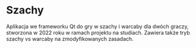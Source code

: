 # Szachy
Aplikacja we frameworku Qt do gry w szachy i warcaby dla dwóch graczy, stworzona w 2022 roku w ramach projektu na studiach. Zawiera także tryb szachy vs warcaby na zmodyfikowanych zasadach.
